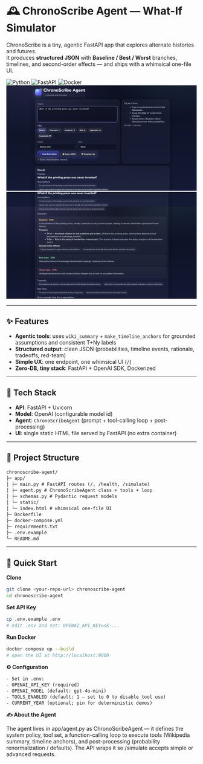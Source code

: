 # 🕰️ ChronoScribe Agent — What-If Simulator

ChronoScribe is a tiny, agentic FastAPI app that explores alternate histories and futures.  
It produces **structured JSON** with **Baseline / Best / Worst** branches, timelines, and second-order effects — and ships with a whimsical one-file UI.

![Python](https://img.shields.io/badge/Python-3.11+-3776AB?logo=python&logoColor=white)
![FastAPI](https://img.shields.io/badge/FastAPI-🚀-009688)
![Docker](https://img.shields.io/badge/Docker-ready-2496ED?logo=docker&logoColor=white)
![Prompt](Question.png)
![Answer](Answer.png)



---

## ✨ Features

- **Agentic tools**: uses `wiki_summary` + `make_timeline_anchors` for grounded assumptions and consistent T+Ny labels  
- **Structured output**: clean JSON (probabilities, timeline events, rationale, tradeoffs, red-team)  
- **Simple UX**: one endpoint, one whimsical UI (`/`)  
- **Zero-DB, tiny stack**: FastAPI + OpenAI SDK, Dockerized

---

## 🧱 Tech Stack

- **API**: FastAPI + Uvicorn  
- **Model**: OpenAI (configurable model id)  
- **Agent**: `ChronoScribeAgent` (prompt + tool-calling loop + post-processing)  
- **UI**: single static HTML file served by FastAPI (no extra container)

---

## 📁 Project Structure

    chronoscribe-agent/
    ├─ app/
    │ ├─ main.py # FastAPI routes (/, /health, /simulate)
    │ ├─ agent.py # ChronoScribeAgent class + tools + loop
    │ ├─ schemas.py # Pydantic request models
    │ └─ static/
    │ └─ index.html # whimsical one-file UI
    ├─ Dockerfile
    ├─ docker-compose.yml
    ├─ requirements.txt
    ├─ .env.example
    └─ README.md
---

## 🚀 Quick Start

**Clone**
```bash
git clone <your-repo-url> chronoscribe-agent
cd chronoscribe-agent
```
**Set API Key**
```bash
cp .env.example .env
# edit .env and set: OPENAI_API_KEY=sk-...
```

**Run Docker**
```bash
docker compose up --build
# open the UI at http://localhost:9000
```

**⚙️ Configuration**

    - Set in .env:
    - OPENAI_API_KEY (required)
    - OPENAI_MODEL (default: gpt-4o-mini)
    - TOOLS_ENABLED (default: 1 — set to 0 to disable tool use)
    - CURRENT_YEAR (optional; pin for deterministic demos)


**✍️ About the Agent**

The agent lives in app/agent.py as ChronoScribeAgent — it defines the system policy, tool set, a function-calling loop to execute tools (Wikipedia summary, timeline anchors), and post-processing (probability renormalization / defaults). The API wraps it so /simulate accepts simple or advanced requests.
